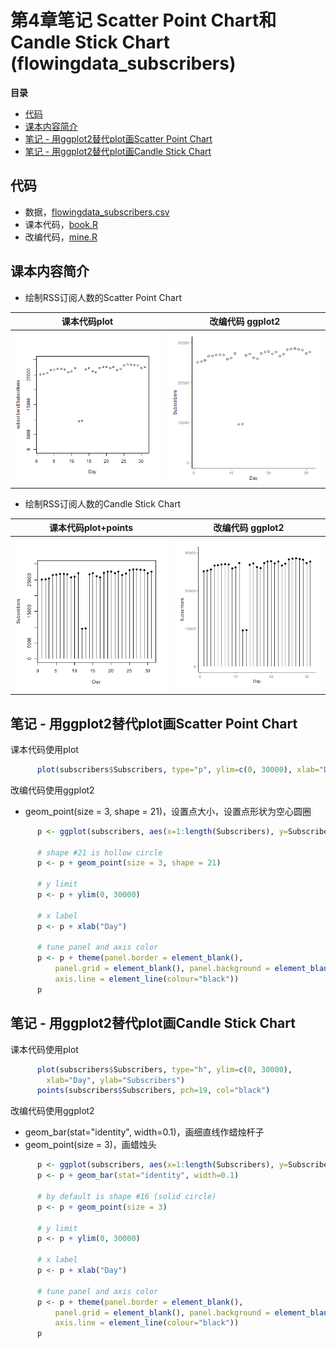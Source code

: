 # 第4章笔记 Scatter Point Chart和Candle Stick Chart (flowingdata_subscribers)

**目录**
 - [代码](#%E4%BB%A3%E7%A0%81)
 - [课本内容简介](#%E8%AF%BE%E6%9C%AC%E5%86%85%E5%AE%B9%E7%AE%80%E4%BB%8B)
 - [笔记 - 用ggplot2替代plot画Scatter Point Chart](#%E7%AC%94%E8%AE%B0---%E7%94%A8ggplot2%E6%9B%BF%E4%BB%A3plot%E7%94%BBscatter-point-chart)
 - [笔记 - 用ggplot2替代plot画Candle Stick Chart](#%E7%AC%94%E8%AE%B0---%E7%94%A8ggplot2%E6%9B%BF%E4%BB%A3plot%E7%94%BBcandle-stick-chart)

## 代码
 - 数据，[flowingdata_subscribers.csv](flowingdata_subscribers.csv)
 - 课本代码，[book.R](book.R)
 - 改编代码，[mine.R](mine.R)

## 课本内容简介
 - 绘制RSS订阅人数的Scatter Point Chart

课本代码plot | 改编代码 ggplot2
--------|--------
![课本代码](point-book.png)|![改编代码](point-mine.png)

 - 绘制RSS订阅人数的Candle Stick Chart

课本代码plot+points | 改编代码 ggplot2
--------|--------
![课本代码](candlestick-book.png)|![改编代码](candlestick-mine.png)

## 笔记 - 用ggplot2替代plot画Scatter Point Chart

课本代码使用plot
```R
      plot(subscribers$Subscribers, type="p", ylim=c(0, 30000), xlab="Day")
```

改编代码使用ggplot2
 - geom_point(size = 3, shape = 21)，设置点大小，设置点形状为空心圆圈

```R
      p <- ggplot(subscribers, aes(x=1:length(Subscribers), y=Subscribers))

      # shape #21 is hollow circle
      p <- p + geom_point(size = 3, shape = 21)

      # y limit
      p <- p + ylim(0, 30000)

      # x label
      p <- p + xlab("Day")

      # tune panel and axis color
      p <- p + theme(panel.border = element_blank(),
          panel.grid = element_blank(), panel.background = element_blank(),
          axis.line = element_line(colour="black"))
      p
```

## 笔记 - 用ggplot2替代plot画Candle Stick Chart

课本代码使用plot
```R
      plot(subscribers$Subscribers, type="h", ylim=c(0, 30000),
        xlab="Day", ylab="Subscribers")
      points(subscribers$Subscribers, pch=19, col="black")
```

改编代码使用ggplot2
 - geom_bar(stat="identity", width=0.1)，画细直线作蜡烛杆子
 - geom_point(size = 3)，画蜡烛头

```R
      p <- ggplot(subscribers, aes(x=1:length(Subscribers), y=Subscribers))
      p <- p + geom_bar(stat="identity", width=0.1)

      # by default is shape #16 (solid circle)
      p <- p + geom_point(size = 3)

      # y limit
      p <- p + ylim(0, 30000)

      # x label
      p <- p + xlab("Day")

      # tune panel and axis color
      p <- p + theme(panel.border = element_blank(),
          panel.grid = element_blank(), panel.background = element_blank(),
          axis.line = element_line(colour="black"))
      p
```
